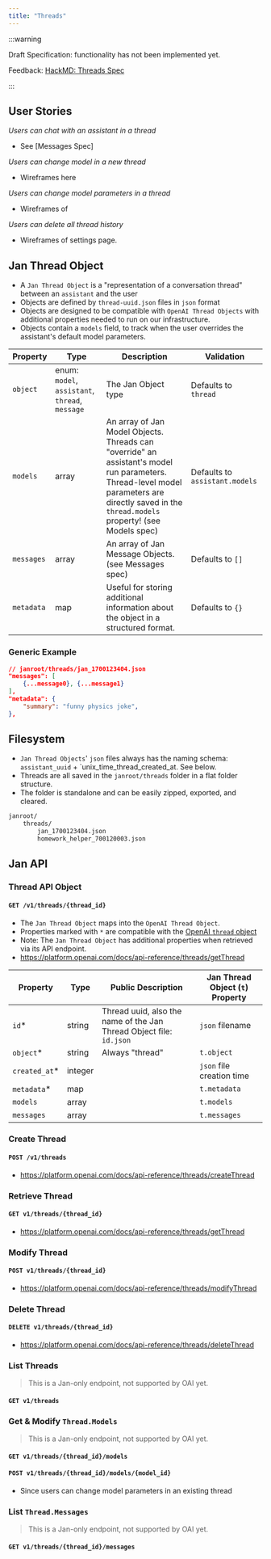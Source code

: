 ```yaml
---
title: "Threads"
---
```


:::warning

Draft Specification: functionality has not been implemented yet. 

Feedback: [HackMD: Threads Spec](https://hackmd.io/BM_8o_OCQ-iLCYhunn2Aug)

:::

## User Stories

_Users can chat with an assistant in a thread_

- See [Messages Spec]

_Users can change model in a new thread_

- Wireframes here

_Users can change model parameters in a thread_

- Wireframes of

_Users can delete all thread history_

- Wireframes of settings page.

## Jan Thread Object

- A `Jan Thread Object` is a "representation of a conversation thread" between an `assistant` and the user
- Objects are defined by `thread-uuid.json` files in `json` format
- Objects are designed to be compatible with `OpenAI Thread Objects` with additional properties needed to run on our infrastructure.
- Objects contain a `models` field, to track when the user overrides the assistant's default model parameters.

| Property   | Type                                            | Description                                                                                                                                                                                    | Validation                     |
| ---------- | ----------------------------------------------- | ---------------------------------------------------------------------------------------------------------------------------------------------------------------------------------------------- | ------------------------------ |
| `object`   | enum: `model`, `assistant`, `thread`, `message` | The Jan Object type                                                                                                                                                                            | Defaults to `thread`           |
| `models`   | array                                           | An array of Jan Model Objects. Threads can "override" an assistant's model run parameters. Thread-level model parameters are directly saved in the `thread.models` property! (see Models spec) | Defaults to `assistant.models` |
| `messages` | array                                           | An array of Jan Message Objects. (see Messages spec)                                                                                                                                           | Defaults to `[]`               |
| `metadata` | map                                             | Useful for storing additional information about the object in a structured format.                                                                                                             | Defaults to `{}`               |

### Generic Example

```json
// janroot/threads/jan_1700123404.json
"messages": [
    {...message0}, {...message1}
],
"metadata": {
    "summary": "funny physics joke",
},
```

## Filesystem

- `Jan Thread Objects`' `json` files always has the naming schema: `assistant_uuid` + `unix_time_thread_created_at. See below.
- Threads are all saved in the `janroot/threads` folder in a flat folder structure.
- The folder is standalone and can be easily zipped, exported, and cleared.

```sh
janroot/
    threads/
        jan_1700123404.json
        homework_helper_700120003.json
```

## Jan API

### Thread API Object

#### `GET /v1/threads/{thread_id}`

- The `Jan Thread Object` maps into the `OpenAI Thread Object`.
- Properties marked with `*` are compatible with the [OpenAI `thread` object](https://platform.openai.com/docs/api-reference/threads)
- Note: The `Jan Thread Object` has additional properties when retrieved via its API endpoint.
- https://platform.openai.com/docs/api-reference/threads/getThread

| Property       | Type    | Public Description                                                  | Jan Thread Object (`t`) Property |
| -------------- | ------- | ------------------------------------------------------------------- | -------------------------------- |
| `id`\*         | string  | Thread uuid, also the name of the Jan Thread Object file: `id.json` | `json` filename                  |
| `object`\*     | string  | Always "thread"                                                     | `t.object`                       |
| `created_at`\* | integer |                                                                     | `json` file creation time        |
| `metadata`\*   | map     |                                                                     | `t.metadata`                     |
| `models`       | array   |                                                                     | `t.models`                       |
| `messages`     | array   |                                                                     | `t.messages`                     |

### Create Thread

#### `POST /v1/threads`

- https://platform.openai.com/docs/api-reference/threads/createThread

### Retrieve Thread

#### `GET v1/threads/{thread_id}`

- https://platform.openai.com/docs/api-reference/threads/getThread

### Modify Thread

#### `POST v1/threads/{thread_id}`

- https://platform.openai.com/docs/api-reference/threads/modifyThread

### Delete Thread

#### `DELETE v1/threads/{thread_id}`

- https://platform.openai.com/docs/api-reference/threads/deleteThread

### List Threads

> This is a Jan-only endpoint, not supported by OAI yet.

#### `GET v1/threads`

### Get & Modify `Thread.Models`

> This is a Jan-only endpoint, not supported by OAI yet.

#### `GET v1/threads/{thread_id}/models`

#### `POST v1/threads/{thread_id}/models/{model_id}`

- Since users can change model parameters in an existing thread

### List `Thread.Messages`

> This is a Jan-only endpoint, not supported by OAI yet.

#### `GET v1/threads/{thread_id}/messages`
